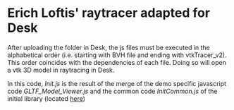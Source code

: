 Erich Loftis' raytracer adapted for Desk
======

After uploading the folder in Desk, the js files must be executed in the alphabetical order (i.e. starting with BVH file and ending with vtkTracer\_v2). This order coincides with the dependencies of each file.
Doing so will open a vtk 3D model in raytracing in Desk.

In this code, _Init.js_ is the result of the merge of the demo specific javascript code *GLTF_Model_Viewer.js* and the common code *InitCommon.js* of the initial library (located [here](https://github.com/erichlof/THREE.js-PathTracing-Renderer))
